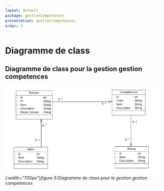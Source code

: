 ```yaml
---
layout: default
package: gestionCompetences
presentation: gestionCompetences
order: 5
---
```


# Diagramme de class

<!-- new slide -->


## Diagramme de class pour la gestion gestion competences

![Diagramme de class pour la gestion des competences](./images/GestionCompetences.png){:width="700px"}*figure 5:Diagramme de class pour la gestion gestion competences*

<!-- new slide -->